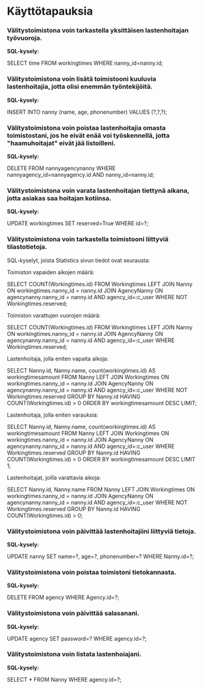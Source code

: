 # Käyttötapauksia


### Välitystoimistona voin tarkastella yksittäisen lastenhoitajan työvuoroja.

**SQL-kysely:**

SELECT time FROM workingtimes WHERE nanny_id=nanny.id;



### Välitystoimistona voin lisätä toimistooni kuuluvia lastenhoitajia, jotta olisi enemmän työntekijöitä.

**SQL-kysely:**

INSERT INTO nanny (name, age, phonenumber) VALUES (?,?,?);



### Välitystoimistona voin poistaa lastenhoitajia omasta toimistostani, jos he eivät enää voi työskennellä, jotta "haamuhoitajat" eivät jää listoilleni.

**SQL-kysely:**

DELETE FROM nannyagencynanny WHERE nannyagency_id=nannyagency.id AND nanny_id=nanny.id; 



### Välitystoimistona voin varata lastenhoitajan tiettynä aikana, jotta asiakas saa hoitajan kotiinsa.

**SQL-kysely:**

UPDATE workingtimes SET reserved=True WHERE id=?; 



### Välitystoimistona voin tarkastella toimistooni liittyviä tilastotietoja.

SQL-kyselyt, joista Statistics sivun tiedot ovat seurausta:


Toimiston vapaiden aikojen määrä: 

SELECT COUNT(Workingtimes.id) FROM Workingtimes
LEFT JOIN Nanny ON workingtimes.nanny_id = nanny.id
JOIN AgencyNanny ON agencynanny.nanny_id = nanny.id AND agency_id=:c_user
WHERE NOT Workingtimes.reserved;


Toimiston varattujen vuorojen määrä:

SELECT COUNT(Workingtimes.id) FROM Workingtimes
LEFT JOIN Nanny ON workingtimes.nanny_id = nanny.id
JOIN AgencyNanny ON agencynanny.nanny_id = nanny.id AND agency_id=:c_user
WHERE Workingtimes.reserved;


Lastenhoitaja, jolla eniten vapaita aikoja:

SELECT Nanny.id, Nanny.name, count(workingtimes.id) AS workingtimesamount FROM Nanny
LEFT JOIN Workingtimes ON workingtimes.nanny_id = nanny.id
JOIN AgencyNanny ON agencynanny.nanny_id = nanny.id AND agency_id=:c_user
WHERE NOT Workingtimes.reserved
GROUP BY Nanny.id
HAVING COUNT(Workingtimes.id) > 0
ORDER BY workingtimesamount DESC LIMIT; 


Lastenhoitaja, jolla eniten varauksia:

SELECT Nanny.id, Nanny.name, count(workingtimes.id) AS workingtimesamount FROM Nanny
LEFT JOIN Workingtimes ON workingtimes.nanny_id = nanny.id
JOIN AgencyNanny ON agencynanny.nanny_id = nanny.id AND agency_id=:c_user
WHERE Workingtimes.reserved
GROUP BY Nanny.id
HAVING COUNT(Workingtimes.id) > 0
ORDER BY workingtimesamount DESC LIMIT 1;


Lastenhoitajat, joilla varattavia aikoja:

SELECT Nanny.id, Nanny.name FROM Nanny
LEFT JOIN Workingtimes ON workingtimes.nanny_id = nanny.id
JOIN AgencyNanny ON agencynanny.nanny_id = nanny.id AND agency_id=:c_user
WHERE NOT Workingtimes.reserved
GROUP BY Nanny.id
HAVING COUNT(Workingtimes.id) > 0;



### Välitystoimistona voin päivittää lastenhoitajiini liittyviä tietoja.

**SQL-kysely:**


UPDATE nanny SET name=?, age=?, phonenumber=? WHERE Nanny.id=?;



### Välitystoimistona voin poistaa toimistoni tietokannasta.

**SQL-kysely:**

DELETE FROM agency  WHERE Agency.id=?;



### Välitystoimistona voin päivittää salasanani.

**SQL-kysely:**

UPDATE agency SET password=? WHERE agency.id=?;


### Välitystoimistona voin listata lastenhoiajani.

**SQL-kysely:**

SELECT * FROM Nanny WHERE agency.id=?;
